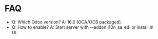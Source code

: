 # FAQ

- Q: Which Odoo version? A: 16.0 (OCA/OCB packaged).
- Q: How to enable? A: Start server with --addon l10n_sa_edi or install in UI.

